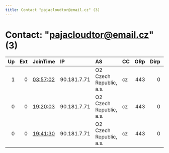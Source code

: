 ```yaml
---
title: Contact "pajacloudtor@email.cz" (3)
---
```


# Contact: "pajacloudtor@email.cz" (3)

|   Up |   Ext | JoinTime                                                                                            | IP          | AS                      | CC   |   ORp |   Dirp | OS      | Version   | Nickname     |   eFamMembers |
|-----:|------:|:----------------------------------------------------------------------------------------------------|:------------|:------------------------|:-----|------:|-------:|:--------|:----------|:-------------|--------------:|
|    1 |     0 | [03:57:02](https://metrics.torproject.org/rs.html#details/ED4EECF41F8DDB953BFBF0E39D4DF2A63FB01027) | 90.181.7.71 | O2 Czech Republic, a.s. | cz   |   443 |      0 | Windows | 0.3.4.9   | pajacloudtor |             1 |
|    0 |     0 | [19:20:03](https://metrics.torproject.org/rs.html#details/3A2D870D0A566E80C871330DDFC9C3EA2C19FE82) | 90.181.7.71 | O2 Czech Republic, a.s. | cz   |   443 |      0 | Windows | 0.3.4.9   | pajacloudtor |             1 |
|    0 |     0 | [19:41:30](https://metrics.torproject.org/rs.html#details/AF980F12C82012916C5D47AA287EB2B5D97BF043) | 90.181.7.71 | O2 Czech Republic, a.s. | cz   |   443 |      0 | Windows | 0.3.4.9   | pajacloudtor |             1 |
